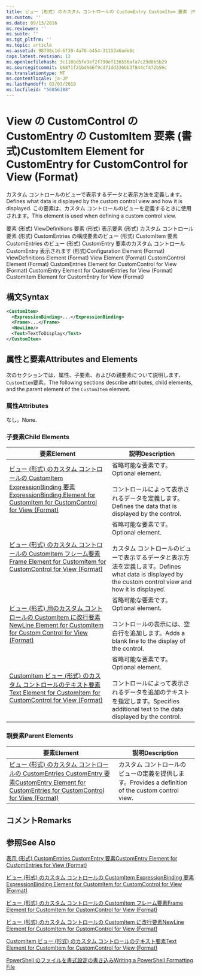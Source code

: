 ```yaml
---
title: ビュー (形式) のカスタム コントロールの CustomEntry CustomItem 要素 |Microsoft Docs
ms.custom: ''
ms.date: 09/13/2016
ms.reviewer: ''
ms.suite: ''
ms.tgt_pltfrm: ''
ms.topic: article
ms.assetid: 98708c1d-6f39-4a76-b454-31153a6ade8c
caps.latest.revision: 12
ms.openlocfilehash: 3c110bd5fe3ef2f790ef136556afa7c29d0b5b29
ms.sourcegitcommit: b6871f21bd666f9cd71dd336bb3f844cf472b56c
ms.translationtype: MT
ms.contentlocale: ja-JP
ms.lasthandoff: 02/03/2019
ms.locfileid: "56856188"
---
```

# <a name="customitem-element-for-customentry-for-customcontrol-for-view-format"></a><span data-ttu-id="38198-102">View の CustomControl の CustomEntry の CustomItem 要素 (書式)</span><span class="sxs-lookup"><span data-stu-id="38198-102">CustomItem Element for CustomEntry for CustomControl for View (Format)</span></span>

<span data-ttu-id="38198-103">カスタム コントロールのビューで表示するデータと表示方法を定義します。</span><span class="sxs-lookup"><span data-stu-id="38198-103">Defines what data is displayed by the custom control view and how it is displayed.</span></span> <span data-ttu-id="38198-104">この要素は、カスタム コントロールのビューを定義するときに使用されます。</span><span class="sxs-lookup"><span data-stu-id="38198-104">This element is used when defining a custom control view.</span></span>

<span data-ttu-id="38198-105">要素 (形式) ViewDefinitions 要素 (形式) 表示要素 (形式) カスタム コントロール要素 (形式) CustomEntries の構成要素のビュー (形式) CustomItem 要素 CustomEntries のビュー (形式) CustomEntry 要素のカスタム コントロールCustomEntry 表示されます (形式)</span><span class="sxs-lookup"><span data-stu-id="38198-105">Configuration Element (Format) ViewDefinitions Element (Format) View Element (Format) CustomControl Element (Format) CustomEntries Element for CustomControl for View (Format) CustomEntry Element for CustomEntries for View (Format) CustomItem Element for CustomEntry for View (Format)</span></span>

## <a name="syntax"></a><span data-ttu-id="38198-106">構文</span><span class="sxs-lookup"><span data-stu-id="38198-106">Syntax</span></span>

```xml
<CustomItem>
  <ExpressionBinding>...</ExpressionBinding>
  <Frame>...</Frame>
  <NewLine/>
  <Text>TextToDisplay</Text>
</CustomItem>
```

## <a name="attributes-and-elements"></a><span data-ttu-id="38198-107">属性と要素</span><span class="sxs-lookup"><span data-stu-id="38198-107">Attributes and Elements</span></span>

<span data-ttu-id="38198-108">次のセクションでは、属性、子要素、およびの親要素について説明します、`CustomItem`要素。</span><span class="sxs-lookup"><span data-stu-id="38198-108">The following sections describe attributes, child elements, and the parent element of the `CustomItem` element.</span></span>

### <a name="attributes"></a><span data-ttu-id="38198-109">属性</span><span class="sxs-lookup"><span data-stu-id="38198-109">Attributes</span></span>

<span data-ttu-id="38198-110">なし。</span><span class="sxs-lookup"><span data-stu-id="38198-110">None.</span></span>

### <a name="child-elements"></a><span data-ttu-id="38198-111">子要素</span><span class="sxs-lookup"><span data-stu-id="38198-111">Child Elements</span></span>

|<span data-ttu-id="38198-112">要素</span><span class="sxs-lookup"><span data-stu-id="38198-112">Element</span></span>|<span data-ttu-id="38198-113">説明</span><span class="sxs-lookup"><span data-stu-id="38198-113">Description</span></span>|
|-------------|-----------------|
|[<span data-ttu-id="38198-114">ビュー (形式) のカスタム コントロールの CustomItem ExpressionBinding 要素</span><span class="sxs-lookup"><span data-stu-id="38198-114">ExpressionBinding Element for CustomItem for CustomControl for View (Format)</span></span>](./expressionbinding-element-for-customitem-for-customcontrol-for-view-format.md)|<span data-ttu-id="38198-115">省略可能な要素です。</span><span class="sxs-lookup"><span data-stu-id="38198-115">Optional element.</span></span><br /><br /> <span data-ttu-id="38198-116">コントロールによって表示されるデータを定義します。</span><span class="sxs-lookup"><span data-stu-id="38198-116">Defines the data that is displayed by the control.</span></span>|
|[<span data-ttu-id="38198-117">ビュー (形式) のカスタム コントロールの CustomItem フレーム要素</span><span class="sxs-lookup"><span data-stu-id="38198-117">Frame Element for CustomItem for CustomControl for View (Format)</span></span>](./frame-element-for-customitem-for-customcontrol-for-view-format.md)|<span data-ttu-id="38198-118">省略可能な要素です。</span><span class="sxs-lookup"><span data-stu-id="38198-118">Optional element.</span></span><br /><br /> <span data-ttu-id="38198-119">カスタム コントロールのビューで表示するデータと表示方法を定義します。</span><span class="sxs-lookup"><span data-stu-id="38198-119">Defines what data is displayed by the custom control view and how it is displayed.</span></span>|
|[<span data-ttu-id="38198-120">ビュー (形式) 用のカスタム コントロールの CustomItem に改行要素</span><span class="sxs-lookup"><span data-stu-id="38198-120">NewLine Element for CustomItem for Custom Control for View (Format)</span></span>](./newline-element-for-customitem-for-customcontrol-for-view-format.md)|<span data-ttu-id="38198-121">省略可能な要素です。</span><span class="sxs-lookup"><span data-stu-id="38198-121">Optional element.</span></span><br /><br /> <span data-ttu-id="38198-122">コントロールの表示には、空白行を追加します。</span><span class="sxs-lookup"><span data-stu-id="38198-122">Adds a blank line to the display of the control.</span></span>|
|[<span data-ttu-id="38198-123">CustomItem ビュー (形式) のカスタム コントロールのテキスト要素</span><span class="sxs-lookup"><span data-stu-id="38198-123">Text Element for CustomItem for CustomControl for View (Format)</span></span>](./text-element-for-customitem-for-customview-for-view-format.md)|<span data-ttu-id="38198-124">省略可能な要素です。</span><span class="sxs-lookup"><span data-stu-id="38198-124">Optional element.</span></span><br /><br /> <span data-ttu-id="38198-125">コントロールによって表示されるデータを追加のテキストを指定します。</span><span class="sxs-lookup"><span data-stu-id="38198-125">Specifies additional text to the data displayed by the control.</span></span>|

### <a name="parent-elements"></a><span data-ttu-id="38198-126">親要素</span><span class="sxs-lookup"><span data-stu-id="38198-126">Parent Elements</span></span>

|<span data-ttu-id="38198-127">要素</span><span class="sxs-lookup"><span data-stu-id="38198-127">Element</span></span>|<span data-ttu-id="38198-128">説明</span><span class="sxs-lookup"><span data-stu-id="38198-128">Description</span></span>|
|-------------|-----------------|
|[<span data-ttu-id="38198-129">ビュー (形式) のカスタム コントロールの CustomEntries CustomEntry 要素</span><span class="sxs-lookup"><span data-stu-id="38198-129">CustomEntry Element for CustomEntries for CustomControl for View (Format)</span></span>](./customentry-element-for-customentries-for-customcontrol-for-view-format.md)|<span data-ttu-id="38198-130">カスタム コントロールのビューの定義を提供します。</span><span class="sxs-lookup"><span data-stu-id="38198-130">Provides a definition of the custom control view.</span></span>|

## <a name="remarks"></a><span data-ttu-id="38198-131">コメント</span><span class="sxs-lookup"><span data-stu-id="38198-131">Remarks</span></span>

## <a name="see-also"></a><span data-ttu-id="38198-132">参照</span><span class="sxs-lookup"><span data-stu-id="38198-132">See Also</span></span>

[<span data-ttu-id="38198-133">表示 (形式) CustomEntries CustomEntry 要素</span><span class="sxs-lookup"><span data-stu-id="38198-133">CustomEntry Element for CustomEntries for View (Format)</span></span>](./customentry-element-for-customentries-for-customcontrol-for-view-format.md)

[<span data-ttu-id="38198-134">ビュー (形式) のカスタム コントロールの CustomItem ExpressionBinding 要素</span><span class="sxs-lookup"><span data-stu-id="38198-134">ExpressionBinding Element for CustomItem for CustomControl for View (Format)</span></span>](./expressionbinding-element-for-customitem-for-customcontrol-for-view-format.md)

[<span data-ttu-id="38198-135">ビュー (形式) のカスタム コントロールの CustomItem フレーム要素</span><span class="sxs-lookup"><span data-stu-id="38198-135">Frame Element for CustomItem for CustomControl for View (Format)</span></span>](./frame-element-for-customitem-for-customcontrol-for-view-format.md)

[<span data-ttu-id="38198-136">ビュー (形式) のカスタム コントロールの CustomItem に改行要素</span><span class="sxs-lookup"><span data-stu-id="38198-136">NewLine Element for CustomItem for CustomControl for View (Format)</span></span>](./newline-element-for-customitem-for-customcontrol-for-view-format.md)

[<span data-ttu-id="38198-137">CustomItem ビュー (形式) のカスタム コントロールのテキスト要素</span><span class="sxs-lookup"><span data-stu-id="38198-137">Text Element for CustomItem for CustomControl for View (Format)</span></span>](./text-element-for-customitem-for-customview-for-view-format.md)

[<span data-ttu-id="38198-138">PowerShell のファイルを書式設定の書き込み</span><span class="sxs-lookup"><span data-stu-id="38198-138">Writing a PowerShell Formatting File</span></span>](./writing-a-powershell-formatting-file.md)
